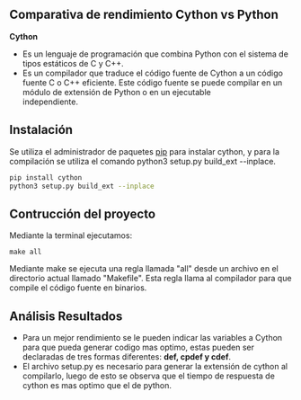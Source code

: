 ## Comparativa de rendimiento Cython vs Python
**Cython**
- Es un lenguaje de programación que combina Python con el sistema
  de tipos estáticos de C y C++.
- Es un compilador que traduce el código fuente de Cython a un código fuente C o C++ eficiente.
  Este código fuente se puede compilar en un módulo de extensión de Python o en un ejecutable      
  independiente.


## Instalación

Se utiliza el administrador de paquetes [pip](https://pip.pypa.io/en/stable/) para instalar cython,
y para la compilación se utiliza el comando python3 setup.py build_ext --inplace.


```bash
pip install cython
python3 setup.py build_ext --inplace
```

## Contrucción del proyecto
Mediante la terminal ejecutamos:
```
make all 
```
Mediante make se  ejecuta una regla llamada "all" desde un archivo en el directorio actual llamado "Makefile". Esta regla  llama al compilador para que compile el código fuente en binarios.

## Análisis Resultados

- Para un mejor rendimiento se le pueden indicar las variables a Cython para que pueda generar codigo mas optimo,
estas pueden ser declaradas de tres formas diferentes: **def, cpdef y cdef**.
- El archivo setup.py es necesario para generar la extensión de cython al compilarlo,
luego de esto se observa que el tiempo de respuesta de cython es mas optimo que el de python.

